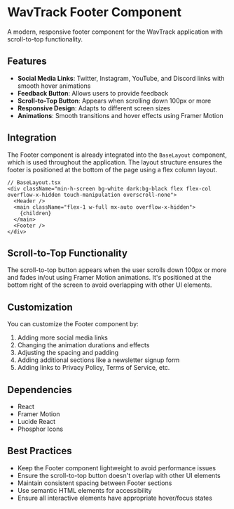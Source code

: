 # WavTrack Footer Component

A modern, responsive footer component for the WavTrack application with scroll-to-top functionality.

## Features

- **Social Media Links**: Twitter, Instagram, YouTube, and Discord links with smooth hover animations
- **Feedback Button**: Allows users to provide feedback
- **Scroll-to-Top Button**: Appears when scrolling down 100px or more
- **Responsive Design**: Adapts to different screen sizes
- **Animations**: Smooth transitions and hover effects using Framer Motion

## Integration

The Footer component is already integrated into the `BaseLayout` component, which is used throughout the application. The layout structure ensures the footer is positioned at the bottom of the page using a flex column layout.

```tsx
// BaseLayout.tsx
<div className="min-h-screen bg-white dark:bg-black flex flex-col overflow-x-hidden touch-manipulation overscroll-none">
  <Header />
  <main className="flex-1 w-full mx-auto overflow-x-hidden">
    {children}
  </main>
  <Footer />
</div>
```

## Scroll-to-Top Functionality

The scroll-to-top button appears when the user scrolls down 100px or more and fades in/out using Framer Motion animations. It's positioned at the bottom right of the screen to avoid overlapping with other UI elements.

## Customization

You can customize the Footer component by:

1. Adding more social media links
2. Changing the animation durations and effects
3. Adjusting the spacing and padding
4. Adding additional sections like a newsletter signup form
5. Adding links to Privacy Policy, Terms of Service, etc.

## Dependencies

- React
- Framer Motion
- Lucide React
- Phosphor Icons

## Best Practices

- Keep the Footer component lightweight to avoid performance issues
- Ensure the scroll-to-top button doesn't overlap with other UI elements
- Maintain consistent spacing between Footer sections
- Use semantic HTML elements for accessibility
- Ensure all interactive elements have appropriate hover/focus states 